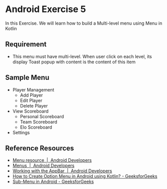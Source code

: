 # Android Exercise 5

In this Exercise. We will learn how to build a Multi-level menu using Menu in Kotlin

## Requirement

* This menu must have multi-level. When user click on each level, its display Toast popup with content is the content of this item

## Sample Menu
* Player Management
  * Add Player
  * Edit Player
  * Delete Player
* View Scoreboard
  * Personal Scoreboard
  * Team Scoreboard
  * Elo Scoreboard
* Settings

## Reference Resources

* [Menu resource  |  Android Developers](https://developer.android.com/guide/topics/resources/menu-resource)
* [Menus  |  Android Developers](https://developer.android.com/develop/ui/views/components/menus)
* [Working with the AppBar  |  Android Developers](https://developer.android.com/guide/fragments/appbar)
* [How to Create Option Menu in Android using Kotlin? - GeeksforGeeks](https://www.geeksforgeeks.org/how-to-create-option-menu-in-android-using-kotlin/)
* [Sub-Menu in Android - GeeksforGeeks](https://www.geeksforgeeks.org/sub-menu-in-android/)